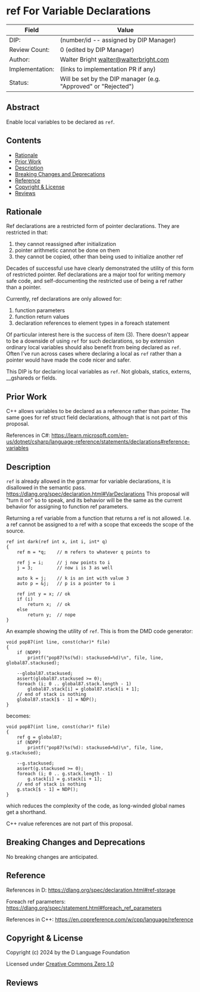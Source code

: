 # ref For Variable Declarations

| Field           | Value                                                           |
|-----------------|-----------------------------------------------------------------|
| DIP:            | (number/id -- assigned by DIP Manager)                          |
| Review Count:   | 0 (edited by DIP Manager)                                       |
| Author:         | Walter Bright walter@walterbright.com                           |
| Implementation: | (links to implementation PR if any)                             |
| Status:         | Will be set by the DIP manager (e.g. "Approved" or "Rejected")  |

## Abstract

Enable local variables to be declared as `ref`.


## Contents
* [Rationale](#rationale)
* [Prior Work](#prior-work)
* [Description](#description)
* [Breaking Changes and Deprecations](#breaking-changes-and-deprecations)
* [Reference](#reference)
* [Copyright & License](#copyright--license)
* [Reviews](#reviews)

## Rationale

Ref declarations are a restricted form of pointer declarations. They are restricted
in that:

1. they cannot reassigned after initialization
2. pointer arithmetic cannot be done on them
3. they cannot be copied, other than being used to initialize another ref

Decades of successful use have clearly demonstrated the utility of this form of
restricted pointer. Ref declarations are a major tool for writing memory safe code,
and self-documenting the restricted use of being a ref rather than a pointer.

Currently, ref declarations are only allowed for:

1. function parameters
2. function return values
3. declaration references to element types in a foreach statement

Of particular interest here is the success of item (3). There doesn't appear to
be a downside of using `ref` for such declarations, so by extension ordinary
local variables should also benefit from being declared as `ref`. Often I've run
across cases where declaring a local as `ref` rather than a pointer would have
made the code nicer and safer.

This DIP is for declaring local variables as `ref`. Not globals, statics, externs,
__gshareds or fields.


## Prior Work

C++ allows variables to be declared as a reference rather than pointer. The same
goes for ref struct field declarations, although that is not part of this proposal.

References in C#:
https://learn.microsoft.com/en-us/dotnet/csharp/language-reference/statements/declarations#reference-variables

## Description

`ref` is already allowed in the grammar for variable declarations, it is disallowed
in the semantic pass.
https://dlang.org/spec/declaration.html#VarDeclarations
This proposal will "turn it on" so to speak, and its behavior will be the same as
the current behavior for assigning to function ref parameters.

Returning a ref variable from a function that returns a ref is not allowed. I.e.
a ref cannot be assigned to a ref with a scope that exceeds the scope of the source.


```
ref int dark(ref int x, int i, int* q)
{
    ref m = *q;    // m refers to whatever q points to

    ref j = i;     // j now points to i
    j = 3;         // now i is 3 as well

    auto k = j;    // k is an int with value 3
    auto p = &j;   // p is a pointer to i

    ref int y = x; // ok
    if (i)
        return x;  // ok
    else
        return y;  // nope
}
```

An example showing the utility of `ref`. This is from the DMD code generator:
```
void pop87(int line, const(char)* file)
{
    if (NDPP)
        printf("pop87(%s(%d): stackused=%d)\n", file, line, global87.stackused);

    --global87.stackused;
    assert(global87.stackused >= 0);
    foreach (i; 0 .. global87.stack.length - 1)
        global87.stack[i] = global87.stack[i + 1];
    // end of stack is nothing
    global87.stack[$ - 1] = NDP();
}
```
becomes:
```
void pop87(int line, const(char)* file)
{
    ref g = global87;
    if (NDPP)
        printf("pop87(%s(%d): stackused=%d)\n", file, line, g.stackused);

    --g.stackused;
    assert(g.stackused >= 0);
    foreach (i; 0 .. g.stack.length - 1)
        g.stack[i] = g.stack[i + 1];
    // end of stack is nothing
    g.stack[$ - 1] = NDP();
}
```
which reduces the complexity of the code, as long-winded global names get a shorthand.


C++ rvalue references are not part of this proposal.


## Breaking Changes and Deprecations

No breaking changes are anticipated.

## Reference

References in D:
https://dlang.org/spec/declaration.html#ref-storage

Foreach ref parameters:
https://dlang.org/spec/statement.html#foreach_ref_parameters

References in C++:
https://en.cppreference.com/w/cpp/language/reference

## Copyright & License
Copyright (c) 2024 by the D Language Foundation

Licensed under [Creative Commons Zero 1.0](https://creativecommons.org/publicdomain/zero/1.0/legalcode.txt)

## Reviews
